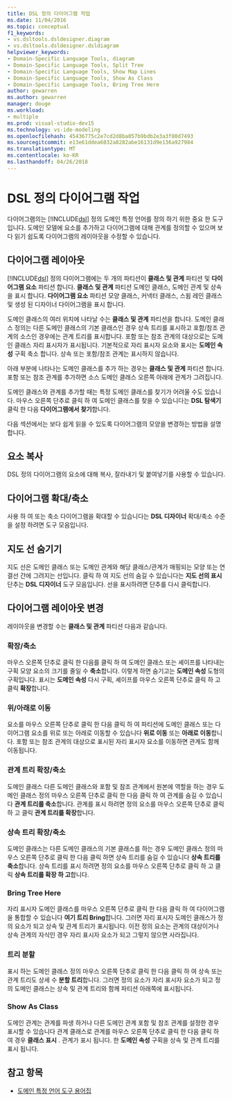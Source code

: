 ```yaml
---
title: DSL 정의 다이어그램 작업
ms.date: 11/04/2016
ms.topic: conceptual
f1_keywords:
- vs.dsltools.dsldesigner.diagram
- vs.dsltools.dsldesigner.dsldiagram
helpviewer_keywords:
- Domain-Specific Language Tools, diagram
- Domain-Specific Language Tools, Split Tree
- Domain-Specific Language Tools, Show Map Lines
- Domain-Specific Language Tools, Show As Class
- Domain-Specific Language Tools, Bring Tree Here
author: gewarren
ms.author: gewarren
manager: douge
ms.workload:
- multiple
ms.prod: visual-studio-dev15
ms.technology: vs-ide-modeling
ms.openlocfilehash: 45436775c2e7cd2d8ba057b9bdb2e3a3f80d7493
ms.sourcegitcommit: e13e61ddea6032a8282abe16131d9e136a927984
ms.translationtype: MT
ms.contentlocale: ko-KR
ms.lasthandoff: 04/26/2018
---
```

# <a name="working-with-the-dsl-definition-diagram"></a>DSL 정의 다이어그램 작업
다이어그램의는 [!INCLUDE[dsl](../modeling/includes/dsl_md.md)] 정의 도메인 특정 언어를 정의 하기 위한 중요 한 도구입니다. 도메인 모델에 요소를 추가하고 다이어그램에 대해 관계를 정의할 수 있으며 보다 읽기 쉽도록 다이어그램의 레이아웃을 수정할 수 있습니다.

## <a name="the-layout-of-the-diagram"></a>다이어그램 레이아웃
 [!INCLUDE[dsl](../modeling/includes/dsl_md.md)] 정의 다이어그램에는 두 개의 파티션이 **클래스 및 관계** 파티션 및 **다이어그램 요소** 파티션 합니다. **클래스 및 관계** 파티션 도메인 클래스, 도메인 관계 및 상속을 표시 합니다. **다이어그램 요소** 파티션 모양 클래스, 커넥터 클래스, 스윔 레인 클래스 및 생성 된 디자이너 다이어그램을 표시 합니다.

 도메인 클래스의 여러 위치에 나타날 수는 **클래스 및 관계** 파티션을 합니다. 도메인 클래스 정의는 다른 도메인 클래스의 기본 클래스인 경우 상속 트리를 표시하고 포함/참조 관계의 소스인 경우에는 관계 트리를 표시합니다. 포함 또는 참조 관계의 대상으로는 도메인 클래스 자리 표시자가 표시됩니다. 기본적으로 자리 표시자 요소와 표시는 **도메인 속성** 구획 축소 합니다. 상속 또는 포함/참조 관계는 표시하지 않습니다.

 아래 부분에 나타나는 도메인 클래스를 추가 하는 경우는 **클래스 및 관계** 파티션 합니다. 포함 또는 참조 관계를 추가하면 소스 도메인 클래스 오른쪽 아래에 관계가 그려집니다.

 도메인 클래스와 관계를 추가할 때는 특정 도메인 클래스를 찾기가 어려울 수도 있습니다. 마우스 오른쪽 단추로 클릭 하 여 도메인 클래스를 찾을 수 있습니다는 **DSL 탐색기** 클릭 한 다음 **다이어그램에서 찾기**합니다.

 다음 섹션에서는 보다 쉽게 읽을 수 있도록 다이어그램의 모양을 변경하는 방법을 설명합니다.

## <a name="copying-elements"></a>요소 복사
 DSL 정의 다이어그램의 요소에 대해 복사, 잘라내기 및 붙여넣기를 사용할 수 있습니다.

## <a name="zooming-in-or-out-on-the-diagram"></a>다이어그램 확대/축소
 사용 하 여 또는 축소 다이어그램을 확대할 수 있습니다는 **DSL 디자이너** 확대/축소 수준을 설정 하려면 도구 모음입니다.

## <a name="hiding-map-lines"></a>지도 선 숨기기
 지도 선은 도메인 클래스 또는 도메인 관계와 해당 클래스/관계가 매핑되는 모양 또는 연결선 간에 그려지는 선입니다. 클릭 하 여 지도 선의 숨길 수 있습니다는 **지도 선의 표시** 단추는 **DSL 디자이너** 도구 모음입니다. 선을 표시하려면 단추를 다시 클릭합니다.

## <a name="changing-the-diagram-layout"></a>다이어그램 레이아웃 변경
 레이아웃을 변경할 수는 **클래스 및 관계** 파티션 다음과 같습니다.

### <a name="expandcollapse"></a>확장/축소
 마우스 오른쪽 단추로 클릭 한 다음를 클릭 하 여 도메인 클래스 또는 셰이프를 나타내는 구획 모양 요소의 크기를 줄일 수 **축소**합니다. 이렇게 하면 숨기고는 **도메인 속성** 도형의 구획입니다. 표시는 **도메인 속성** 다시 구획, 셰이프를 마우스 오른쪽 단추로 클릭 하 고 클릭 **확장**합니다.

### <a name="move-updown"></a>위/아래로 이동
 요소를 마우스 오른쪽 단추로 클릭 한 다음 클릭 하 여 파티션에 도메인 클래스 또는 다이어그램 요소를 위로 또는 아래로 이동할 수 있습니다 **위로 이동** 또는 **아래로 이동**합니다. 포함 또는 참조 관계의 대상으로 표시된 자리 표시자 요소를 이동하면 관계도 함께 이동됩니다.

### <a name="expandcollapse-relationships-tree"></a>관계 트리 확장/축소
 도메인 클래스 다른 도메인 클래스와 포함 및 참조 관계에서 원본에 역할을 하는 경우 도메인 클래스 정의 마우스 오른쪽 단추로 클릭 한 다음 클릭 하 여 관계를 숨길 수 있습니다 **관계 트리를 축소**합니다. 관계를 표시 하려면 정의 요소를 마우스 오른쪽 단추로 클릭 하 고 클릭 **관계 트리를 확장**합니다.

### <a name="expandcollapse-inheritance-tree"></a>상속 트리 확장/축소
 도메인 클래스는 다른 도메인 클래스의 기본 클래스를 하는 경우 도메인 클래스 정의 마우스 오른쪽 단추로 클릭 한 다음 클릭 하면 상속 트리를 숨길 수 있습니다 **상속 트리를 축소**합니다. 상속 트리를 표시 하려면 정의 요소를 마우스 오른쪽 단추로 클릭 하 고 클릭 **상속 트리를 확장 하 고**합니다.

### <a name="bring-tree-here"></a>Bring Tree Here
 자리 표시자 도메인 클래스를 마우스 오른쪽 단추로 클릭 한 다음 클릭 하 여 다이어그램을 통합할 수 있습니다 **여기 트리 Bring**합니다. 그러면 자리 표시자 도메인 클래스가 정의 요소가 되고 상속 및 관계 트리가 표시됩니다. 이전 정의 요소는 관계의 대상이거나 상속 관계의 자식인 경우 자리 표시자 요소가 되고 그렇지 않으면 사라집니다.

### <a name="split-tree"></a>트리 분할
 표시 하는 도메인 클래스 정의 마우스 오른쪽 단추로 클릭 한 다음 클릭 하 여 상속 또는 관계 트리도 상세 수 **분할 트리**합니다. 그러면 정의 요소가 자리 표시자 요소가 되고 정의 도메인 클래스는 상속 및 관계 트리와 함께 파티션 아래쪽에 표시됩니다.

### <a name="show-as-class"></a>Show As Class
 도메인 관계는 관계를 파생 하거나 다른 도메인 관계 포함 및 참조 관계를 설정한 경우 표시할 수 있습니다 관계 클래스로 관계를 마우스 오른쪽 단추로 클릭 한 다음 클릭 하 여 경우 **클래스 표시** . 관계가 표시 됩니다. 한 **도메인 속성** 구획을 상속 및 관계 트리를 표시 됩니다.

## <a name="see-also"></a>참고 항목

- [도메인 특정 언어 도구 용어집](http://msdn.microsoft.com/ca5e84cb-a315-465c-be24-76aa3df276aa)